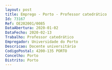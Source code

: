 ```yaml
--- 
layout: post
title: Emprego - Porto - Professor catedrático
Id: 73167
Ref: OE202001/0085
DataAbertura: 2020-01-02
DataFecho: 2020-02-13
Trabalho: Professor catedrático
Empregador: Universidade do Porto
Descricao: Docente universitário
CodigoPostal: 4200-135 PORTO
Concelho: Porto
Distrito: Porto
--- 
```

